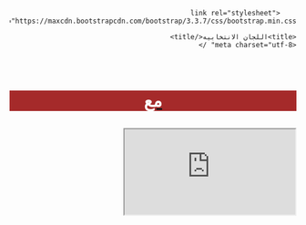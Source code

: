 <!DOCTYPE html>
<html dir="rtl">
<head>
    
        <link rel="stylesheet" href="https://maxcdn.bootstrapcdn.com/bootstrap/3.3.7/css/bootstrap.min.css">
  
    <title>اللجان الانتخابيه</title>
	<meta charset="utf-8" />
</head>
<body>
    <div>
        <br />
        <a href="https://www.facebook.com/profile.php?id=100002944109004"><h3 style="text-align:center;background-color:brown;color:white;font-size:30px">مع    </h3></a>
    </div>
    <div class="embed-responsive embed-responsive-16by9">
        <iframe class="embed-responsive-item" src="https://egelections-2011.appspot.com/nid-lookup/gadget.html"  ></iframe>
    </div>
    
</body>
</html>
